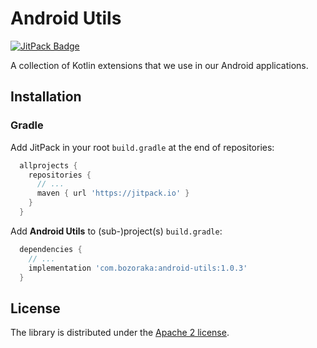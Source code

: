 # Android Utils

[![JitPack Badge](https://jitpack.io/v/com.bozoraka/android-utils.svg)](https://jitpack.io/#com.bozoraka/android-utils)

A collection of Kotlin extensions that we use in our Android applications.

## Installation

### Gradle

Add JitPack in your root `build.gradle` at the end of repositories:

```gradle
  allprojects {
    repositories {
      // ...
      maven { url 'https://jitpack.io' }
    }
  }
```

Add **Android Utils** to (sub-)project(s) `build.gradle`:

```gradle
  dependencies {
    // ...
    implementation 'com.bozoraka:android-utils:1.0.3'
  }
```

## License

The library is distributed under the [Apache 2 license](./LICENSE).
